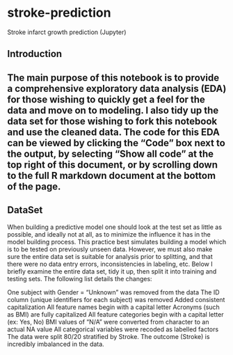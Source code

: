 <h1>stroke-prediction</h1>
Stroke infarct growth prediction (Jupyter)

<h2>Introduction<h2>
The main purpose of this notebook is to provide a comprehensive exploratory data analysis (EDA) for those wishing to quickly get a feel for the data and move on to modeling. I also tidy up the data set for those wishing to fork this notebook and use the cleaned data. The code for this EDA can be viewed by clicking the “Code” box next to the output, by selecting “Show all code” at the top right of this document, or by scrolling down to the full R markdown document at the bottom of the page.

<h2>DataSet</h2>
When building a predictive model one should look at the test set as little as possible, and ideally not at all, as to minimize the influence it has in the model building process. This practice best simulates building a model which is to be tested on previously unseen data. However, we must also make sure the entire data set is suitable for analysis prior to splitting, and that there were no data entry errors, inconsistencies in labeling, etc. Below I briefly examine the entire data set, tidy it up, then split it into training and testing sets. The following list details the changes:

One subject with Gender = “Unknown” was removed from the data
The ID column (unique identifiers for each subject) was removed
Added consistent capitalization
All feature names begin with a capital letter
Acronyms (such as BMI) are fully capitalized
All feature categories begin with a capital letter (ex: Yes, No)
BMI values of “N/A” were converted from character to an actual NA value
All categorical variables were recoded as labelled factors
The data were split 80/20 stratified by Stroke. The outcome (Stroke) is incredibly imbalanced in the data.



